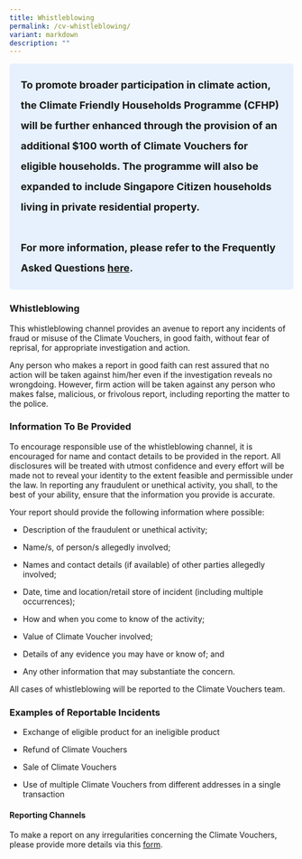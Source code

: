 ```yaml
---
title: Whistleblowing
permalink: /cv-whistleblowing/
variant: markdown
description: ""
---
```

<style> .light-blue-box { background-color: #E6F1FD; padding: 20px; border-radius: 5px; font-weight: bold; font-size: 18px; line-height: 2; } </style> <div class="light-blue-box"> To promote broader participation in climate action, the Climate Friendly Households Programme (CFHP) will be further enhanced through the provision of an additional $100 worth of Climate Vouchers for eligible households. The programme will also be expanded to include Singapore Citizen households living in private residential property. <br><br> For more information, please refer to the Frequently Asked Questions <a href="/interim-faq">here</a>. </div>

<h3><strong>Whistleblowing</strong></h3>
<p>This whistleblowing channel provides an avenue to report any incidents
of fraud or misuse of the Climate Vouchers, in good faith, without fear
of reprisal, for appropriate investigation and action.</p>
<p>Any person who makes a report in good faith can rest assured that no action
will be taken against him/her even if the investigation reveals no wrongdoing.
However, firm action will be taken against any person who makes false,
malicious, or frivolous report, including reporting the matter to the police.&nbsp;</p>
<h3><strong>Information To Be Provided</strong></h3>
<p>To encourage responsible use of the whistleblowing channel, it is encouraged
for name and contact details to be provided in the report. All disclosures
will be treated with utmost confidence and every effort will be made not
to reveal your identity to the extent feasible and permissible under the
law. In reporting any fraudulent or unethical activity, you shall, to the
best of your ability, ensure that the information you provide is accurate.</p>
<p>Your report should provide the following information where possible:</p>
<ul data-tight="true" class="tight">
<li>
<p>Description of the fraudulent or unethical activity;</p>
</li>
<li>
<p>Name/s, of person/s allegedly involved;</p>
</li>
<li>
<p>Names and contact details (if available) of other parties allegedly involved;</p>
</li>
<li>
<p>Date, time and location/retail store of incident (including multiple occurrences);</p>
</li>
<li>
<p>How and when you come to know of the activity;</p>
</li>
<li>
<p>Value of Climate Voucher involved;&nbsp;</p>
</li>
<li>
<p>Details of any evidence you may have or know of; and</p>
</li>
<li>
<p>Any other information that may substantiate the concern.</p>
</li>
</ul>
<p>All cases of whistleblowing will be reported to the Climate Vouchers team.</p>
<h3><strong>Examples of Reportable Incidents</strong></h3>
<ul data-tight="true" class="tight">
<li>
<p>Exchange of eligible product for an ineligible product</p>
</li>
<li>
<p>Refund of Climate Vouchers</p>
</li>
<li>
<p>Sale of Climate Vouchers</p>
</li>
<li>
<p>Use of multiple Climate Vouchers from different addresses in a single
transaction</p>
</li>
</ul>
<h4><strong>Reporting Channels</strong></h4>
<p>To make a report on any irregularities concerning the Climate Vouchers,
please provide more details via this <a href="https://go.gov.sg/cfhp-cv-whistleblowing" rel="noopener noreferrer nofollow" target="_blank">form</a>.</p>